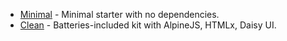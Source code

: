 - [Minimal](https://github.com/benallfree/pocketpages/main/starters/minimal) - Minimal starter with no dependencies.
- [Clean](https://github.com/benallfree/pocketpages/main/starters/alpine-htmlx-daisyui) - Batteries-included kit with AlpineJS, HTMLx, Daisy UI.
